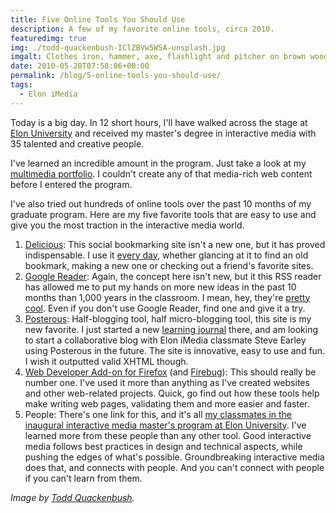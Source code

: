 ```yaml
---
title: Five Online Tools You Should Use
description: A few of my favorite online tools, circa 2010.
featuredimg: true
img: ./todd-quackenbush-IClZBVw5W5A-unsplash.jpg
imgalt: Clothes iron, hammer, axe, flashlight and pitcher on brown wooden table.
date: 2010-05-20T07:58:06+00:00
permalink: /blog/5-online-tools-you-should-use/
tags:
  - Elon iMedia
---
```


Today is a big day. In 12 short hours, I'll have walked across the stage at [Elon University](http://www.elon.edu/) and received my master's degree in interactive media with 35 talented and creative people.

I've learned an incredible amount in the program. Just take a look at my [multimedia portfolio](/projects/). I couldn't create any of that media-rich web content before I entered the program.

I've also tried out hundreds of online tools over the past 10 months of my graduate program. Here are my five favorite tools that are easy to use and give you the most traction in the interactive media world.

1. [Delicious](http://delicious.com/): This social bookmarking site isn't a new one, but it has proved indispensable. I use it [every day](http://delicious.com/DavidAKennedy), whether glancing at it to find an old bookmark, making a new one or checking out a friend's favorite sites.
2. [Google Reader](http://reader.google.com/): Again, the concept here isn't new, but it this RSS reader has allowed me to put my hands on more new ideas in the past 10 months than 1,000 years in the classroom. I mean, hey, they're [pretty cool](http://www.readwriteweb.com/archives/5_reasons_why_rss_readers_still_rock.php). Even if you don't use Google Reader, find one and give it a try.
3. [Posterous](http://posterous.com/): Half-blogging tool, half micro-blogging tool, this site is my new favorite. I just started a new [learning journal](http://davidakennedy.posterous.com/) there, and am looking to start a collaborative blog with Elon iMedia classmate Steve Earley using Posterous in the future. The site is innovative, easy to use and fun. I wish it outputted valid XHTML though.
4. [Web Developer Add-on for Firefox](https://addons.mozilla.org/en-US/firefox/addon/60/) (and [Firebug](http://getfirebug.com/)): This should really be number one. I've used it more than anything as I've created websites and other web-related projects. Quick, go find out how these tools help make writing web pages, validating them and more easier and faster.
5. People: There's one link for this, and it's all [my classmates in the inaugural interactive media master's program at Elon University](http://www.elon.edu/e-web/academics/communications/interactive_media/imediaclass2009.xhtml). I've learned more from these people than any other tool. Good interactive media follows best practices in design and technical aspects, while pushing the edges of what's possible. Groundbreaking interactive media does that, and connects with people. And you can't connect with people if you can't learn from them.

_Image by [Todd Quackenbush](https://unsplash.com/photos/IClZBVw5W5A)._

